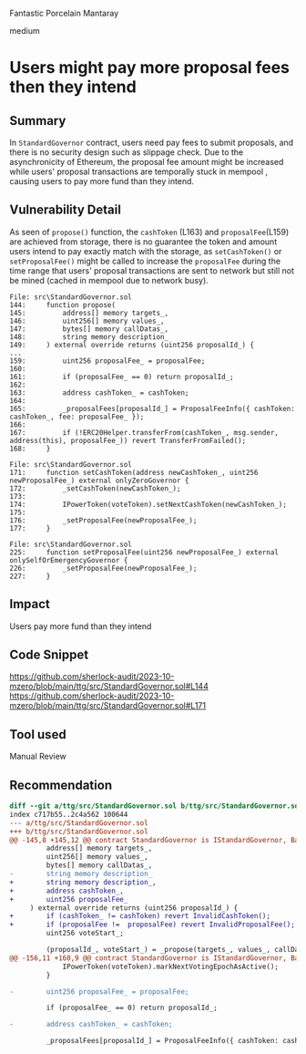 Fantastic Porcelain Mantaray

medium

# Users might pay more proposal fees then they intend

## Summary
In ````StandardGovernor```` contract, users need pay fees to submit proposals, and there is no security design such as slippage check. Due to the asynchronicity of Ethereum,  the proposal fee amount might be increased while users' proposal transactions are temporally stuck in mempool , causing users to pay more fund than they intend.

## Vulnerability Detail
As seen of ````propose()```` function, the ````cashToken```` (L163) and ````proposalFee````(L159) are achieved from storage, there is no guarantee the token and amount users intend to pay exactly match with the storage, as ````setCashToken()```` or ````setProposalFee()```` might be called to increase the ````proposalFee```` during the time range that users' proposal transactions are sent to network but still not be mined (cached in mempool due to network busy).
```solidity
File: src\StandardGovernor.sol
144:     function propose(
145:         address[] memory targets_,
146:         uint256[] memory values_,
147:         bytes[] memory callDatas_,
148:         string memory description_
149:     ) external override returns (uint256 proposalId_) {
...
159:         uint256 proposalFee_ = proposalFee;
160: 
161:         if (proposalFee_ == 0) return proposalId_;
162: 
163:         address cashToken_ = cashToken;
164: 
165:         _proposalFees[proposalId_] = ProposalFeeInfo({ cashToken: cashToken_, fee: proposalFee_ });
166: 
167:         if (!ERC20Helper.transferFrom(cashToken_, msg.sender, address(this), proposalFee_)) revert TransferFromFailed();
168:     }

File: src\StandardGovernor.sol
171:     function setCashToken(address newCashToken_, uint256 newProposalFee_) external onlyZeroGovernor {
172:         _setCashToken(newCashToken_);
173: 
174:         IPowerToken(voteToken).setNextCashToken(newCashToken_);
175: 
176:         _setProposalFee(newProposalFee_);
177:     }

File: src\StandardGovernor.sol
225:     function setProposalFee(uint256 newProposalFee_) external onlySelfOrEmergencyGovernor {
226:         _setProposalFee(newProposalFee_);
227:     }
```

## Impact
Users pay more fund than they intend

## Code Snippet
https://github.com/sherlock-audit/2023-10-mzero/blob/main/ttg/src/StandardGovernor.sol#L144
https://github.com/sherlock-audit/2023-10-mzero/blob/main/ttg/src/StandardGovernor.sol#L171
## Tool used

Manual Review

## Recommendation
```diff
diff --git a/ttg/src/StandardGovernor.sol b/ttg/src/StandardGovernor.sol
index c717b55..2c4a562 100644
--- a/ttg/src/StandardGovernor.sol
+++ b/ttg/src/StandardGovernor.sol
@@ -145,8 +145,12 @@ contract StandardGovernor is IStandardGovernor, BatchGovernor {
         address[] memory targets_,
         uint256[] memory values_,
         bytes[] memory callDatas_,
-        string memory description_
+        string memory description_,
+        address cashToken_,
+        uint256 proposalFee_
     ) external override returns (uint256 proposalId_) {
+        if (cashToken_ != cashToken) revert InvalidCashToken();
+        if (proposalFee !=  proposalFee) revert InvalidProposalFee();
         uint256 voteStart_;

         (proposalId_, voteStart_) = _propose(targets_, values_, callDatas_, description_);
@@ -156,11 +160,9 @@ contract StandardGovernor is IStandardGovernor, BatchGovernor {
             IPowerToken(voteToken).markNextVotingEpochAsActive();
         }

-        uint256 proposalFee_ = proposalFee;

         if (proposalFee_ == 0) return proposalId_;

-        address cashToken_ = cashToken;

         _proposalFees[proposalId_] = ProposalFeeInfo({ cashToken: cashToken_, fee: proposalFee_ });
```